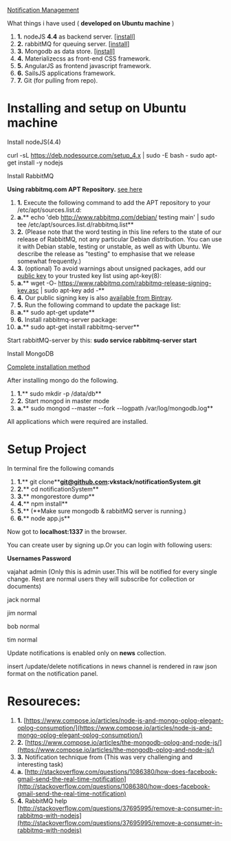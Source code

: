 [Notification Management](https://github.com/vkstack/notificationSystem)

What things i have used ( **developed on Ubuntu machine** )

1. **1.** nodeJS **4.4** as backend server. [[install]](https://nodejs.org/en/download/package-manager/)
2. **2.** rabbitMQ for queuing server. [[install]](https://www.rabbitmq.com/download.html)
3. **3.** Mongodb as data store. [[install]](https://www.mongodb.com/download-center?jmp=nav#community)
4. **4.** Materializecss as front-end CSS framework.
5. **5.** AngularJS as frontend javascript framework.
6. **6.** SailsJS applications framework.
7. **7.** Git (for pulling from repo).

# Installing and setup on Ubuntu machine

Install nodeJS(4.4)

curl -sL https://deb.nodesource.com/setup_4.x | sudo -E bash -
sudo apt-get install -y nodejs

Install RabbitMQ

**Using rabbitmq.com APT Repository.** [see here](https://www.rabbitmq.com/install-debian.html)

1. **1.** Execute the following command to add the APT repository to your /etc/apt/sources.list.d:
  1. **a.**** echo &#39;deb http://www.rabbitmq.com/debian/ testing main&#39; | sudo tee /etc/apt/sources.list.d/rabbitmq.list**
2. **2.**  (Please note that the word testing in this         line refers to the state of our release of RabbitMQ, not         any particular Debian distribution. You can use it with         Debian stable, testing or unstable, as well as with         Ubuntu. We describe the release as &quot;testing&quot; to emphasise         that we release somewhat frequently.)
3. **3.**  (optional) To avoid warnings about unsigned packages, add         our [public         key](https://www.rabbitmq.com/rabbitmq-release-signing-key.asc) to your trusted key list using         apt-key(8):
  1. **a.**** wget -O- https://www.rabbitmq.com/rabbitmq-release-signing-key.asc | sudo apt-key add -**
4. **4.** Our public signing key is also [available from Bintray](https://bintray.com/rabbitmq/Keys/download_file?file_path=rabbitmq-release-signing-key.asc).
5. **5.**  Run the following command to update the package list:
  1. **a.**** sudo apt-get update**
6. **6.**  Install rabbitmq-server package:
  1. **a.**** sudo apt-get install rabbitmq-server**

Start rabbitMQ-server by this:     **sudo service rabbitmq-server start**



Install MongoDB

[Complete installation method](https://docs.mongodb.com/master/tutorial/install-mongodb-on-ubuntu/?_ga=1.267291661.2042427415.1465602590)

After installing mongo do the following.

1. **1.**** sudo mkdir -p /data/db**
2. **2.** Start mongod in master mode
  1. **a.**** sudo mongod --master --fork --logpath /var/log/mongodb.log**

All applications which were required are installed.



# Setup Project

In terminal fire the following comands

1. **1.**** git clone**[**git@github.com**](mailto:git@github.com)**:vkstack/notificationSystem.git**
2. **2.**** cd notificationSystem**
3. **3.**** mongorestore dump**
4. **4.**** npm install**
5. **5.**** (**Make sure mongodb &amp; rabbitMQ server is running.)
6. **6.**** node app.js**

Now got to **localhost:1337** in the browser.

You can create user by signing up.Or you can login with following users:

**Usernames        Password**

vajahat  admin    (Only this is admin user.This will be notified for       every single change. Rest are normal users they       will subscribe for collection or documents)

jack   normal

jim  normal

bob   normal

tim   normal

Update notifications is enabled only on **news** collection.

insert /update/delete notifications in news channel is rendered in raw json format on the notification panel.



# Resoureces:

1. **1.** [https://www.compose.io/articles/node-js-and-mongo-oplog-elegant-oplog-consumption/](https://www.compose.io/articles/node-js-and-mongo-oplog-elegant-oplog-consumption/)
2. **2.** [https://www.compose.io/articles/the-mongodb-oplog-and-node-js/](https://www.compose.io/articles/the-mongodb-oplog-and-node-js/)
3. **3.** Notification technique from (This was very challenging and interesting task)
  1. **a.** [http://stackoverflow.com/questions/1086380/how-does-facebook-gmail-send-the-real-time-notification](http://stackoverflow.com/questions/1086380/how-does-facebook-gmail-send-the-real-time-notification)
4. **4.** RabbitMQ help [http://stackoverflow.com/questions/37695995/remove-a-consumer-in-rabbitmq-with-nodejs](http://stackoverflow.com/questions/37695995/remove-a-consumer-in-rabbitmq-with-nodejs)
